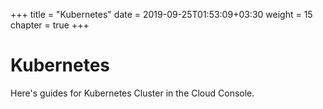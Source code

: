 +++
title = "Kubernetes"
date = 2019-09-25T01:53:09+03:30
weight = 15
chapter = true
+++
# Kubernetes
Here's guides for Kubernetes Cluster in the Cloud Console.

